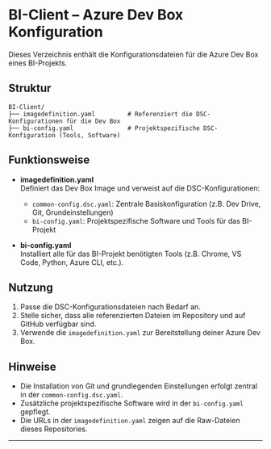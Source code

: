 # BI-Client – Azure Dev Box Konfiguration

Dieses Verzeichnis enthält die Konfigurationsdateien für die Azure Dev Box eines BI-Projekts.

## Struktur

```
BI-Client/
├── imagedefinition.yaml         # Referenziert die DSC-Konfigurationen für die Dev Box
├── bi-config.yaml               # Projektspezifische DSC-Konfiguration (Tools, Software)
```

## Funktionsweise

- **imagedefinition.yaml**  
  Definiert das Dev Box Image und verweist auf die DSC-Konfigurationen:
  - `common-config.dsc.yaml`: Zentrale Basiskonfiguration (z.B. Dev Drive, Git, Grundeinstellungen)
  - `bi-config.yaml`: Projektspezifische Software und Tools für das BI-Projekt

- **bi-config.yaml**  
  Installiert alle für das BI-Projekt benötigten Tools (z.B. Chrome, VS Code, Python, Azure CLI, etc.).

## Nutzung

1. Passe die DSC-Konfigurationsdateien nach Bedarf an.
2. Stelle sicher, dass alle referenzierten Dateien im Repository und auf GitHub verfügbar sind.
3. Verwende die `imagedefinition.yaml` zur Bereitstellung deiner Azure Dev Box.

## Hinweise

- Die Installation von Git und grundlegenden Einstellungen erfolgt zentral in der `common-config.dsc.yaml`.
- Zusätzliche projektspezifische Software wird in der `bi-config.yaml` gepflegt.
- Die URLs in der `imagedefinition.yaml` zeigen auf die Raw-Dateien dieses Repositories.

---